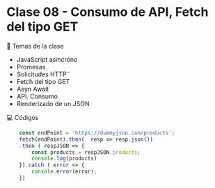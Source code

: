 # Clase 08 - Consumo de API, Fetch del tipo GET

🎯 Temas de la clase
- JavaScript asincróno
- Promesas
- Solicitudes HTTP¨
- Fetch del tipo GET
- Asyn Await
- API. Consumo
- Renderizado de un JSON


💻 Códigos

``` js
    const endPoint = 'https://dummyjson.com/products';
    fetch(endPoint).then(  resp => resp.json())
    .then ( respJSON => {
        const products = respJSON.products;
        console.log(products)
    }).catch ( error => {
        console.error(error);
    })
```